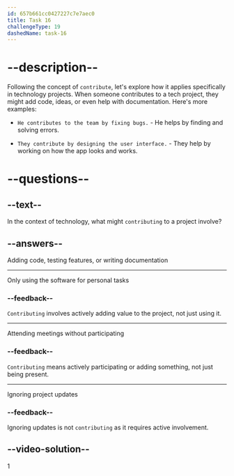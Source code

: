 ```yaml
---
id: 657b661cc0427227c7e7aec0
title: Task 16
challengeType: 19
dashedName: task-16
---
```


# --description--

Following the concept of `contribute`, let's explore how it applies specifically in technology projects. When someone contributes to a tech project, they might add code, ideas, or even help with documentation. Here's more examples:

- `He contributes to the team by fixing bugs.` - He helps by finding and solving errors.

- `They contribute by designing the user interface.` - They help by working on how the app looks and works.

# --questions--

## --text--

In the context of technology, what might `contributing` to a project involve?

## --answers--

Adding code, testing features, or writing documentation

---

Only using the software for personal tasks

### --feedback--

`Contributing` involves actively adding value to the project, not just using it.

---

Attending meetings without participating

### --feedback--

`Contributing` means actively participating or adding something, not just being present.

---

Ignoring project updates

### --feedback--

Ignoring updates is not `contributing` as it requires active involvement.

## --video-solution--

1
